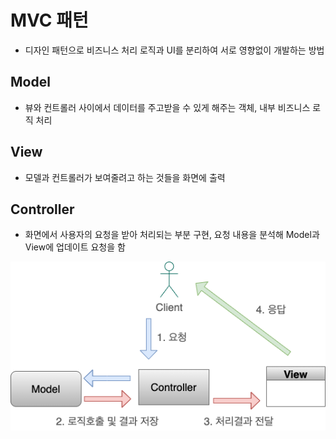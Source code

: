 # MVC 패턴
- 디자인 패턴으로 비즈니스 처리 로직과 UI를 분리하여 서로 영향없이 개발하는 방법

## Model
- 뷰와 컨트롤러 사이에서 데이터를 주고받을 수 있게 해주는 객체, 내부 비즈니스 로직 처리
## View
- 모델과 컨트롤러가 보여줄려고 하는 것들을 화면에 출력
## Controller
- 화면에서 사용자의 요청을 받아 처리되는 부분 구현, 요청 내용을 분석해 Model과 View에 업데이트 요청을 함

![mvc01](./images/mvc01.png)
